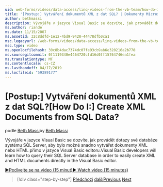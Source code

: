 ```yaml
---
uid: web-forms/videos/data-access/linq-videos-from-the-vb-team/how-do-i-create-xml-documents-from-sql-data
title: '[Postup:] Vytváření dokumentů XML z dat SQL? | Dokumenty Microsoft'
author: bethmassi
description: Vývojáře v jazyce Visual Basic se dozvíte, jak provádět dotazy své databáze systému SQL Server, aby bylo možné snadno vytvářet dokumenty XML nebo HTML přímo v jazyce Visual Basic edito...
ms.author: riande
ms.date: 11/15/2007
ms.assetid: 32c8ddfd-1e12-4bd9-9420-44478dfb0ca1
msc.legacyurl: /web-forms/videos/data-access/linq-videos-from-the-vb-team/how-do-i-create-xml-documents-from-sql-data
msc.type: video
ms.openlocfilehash: 30c8b4dac7374dc07fe93cb9ab6e320216a2b778
ms.sourcegitcommit: 0f1119340e4464720cfd16d0ff15764746ea1fea
ms.translationtype: MT
ms.contentlocale: cs-CZ
ms.lasthandoff: 04/17/2019
ms.locfileid: "59389177"
---
```

# <a name="how-do-i-create-xml-documents-from-sql-data"></a><span data-ttu-id="2c1b3-104">[Postup:] Vytváření dokumentů XML z dat SQL?</span><span class="sxs-lookup"><span data-stu-id="2c1b3-104">[How Do I:] Create XML Documents from SQL Data?</span></span>

<span data-ttu-id="2c1b3-105">podle [Beth Massi](https://github.com/bethmassi)</span><span class="sxs-lookup"><span data-stu-id="2c1b3-105">by [Beth Massi](https://github.com/bethmassi)</span></span>

<span data-ttu-id="2c1b3-106">Vývojáře v jazyce Visual Basic se dozvíte, jak provádět dotazy své databáze systému SQL Server, aby bylo možné snadno vytvářet dokumenty XML nebo HTML přímo v jazyce Visual Basic editoru.</span><span class="sxs-lookup"><span data-stu-id="2c1b3-106">Visual Basic developers will learn how to query their SQL Server database in order to easily create XML and HTML documents directly in the Visual Basic editor.</span></span>

[<span data-ttu-id="2c1b3-107">&#9654;Podívejte se na video (15 minut)</span><span class="sxs-lookup"><span data-stu-id="2c1b3-107">&#9654; Watch video (15 minutes)</span></span>](https://channel9.msdn.com/Blogs/ASP-NET-Site-Videos/how-do-i-create-xml-documents-from-sql-data)

> [!div class="step-by-step"]
> <span data-ttu-id="2c1b3-108">[Předchozí](how-do-i-enable-xml-intellisense-and-use-xml-namespaces.md)
> [další](how-do-i-create-excel-spreadsheets-using-linq-to-xml.md)</span><span class="sxs-lookup"><span data-stu-id="2c1b3-108">[Previous](how-do-i-enable-xml-intellisense-and-use-xml-namespaces.md)
[Next](how-do-i-create-excel-spreadsheets-using-linq-to-xml.md)</span></span>
